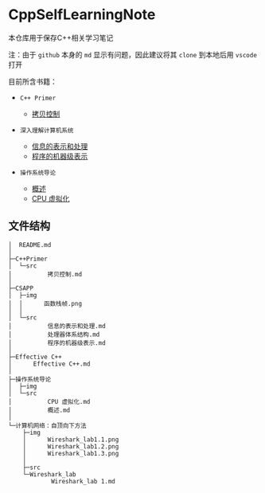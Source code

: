 # CppSelfLearningNote

本仓库用于保存C++相关学习笔记

注：由于 `github` 本身的 `md` 显示有问题，因此建议将其 `clone` 到本地后用 `vscode` 打开

目前所含书籍：

* `C++ Primer`
  * [拷贝控制](./C++Primer/src/拷贝控制.md)

* `深入理解计算机系统`
  * [信息的表示和处理](./CSAPP/src/信息的表示和处理.md)
  * [程序的机器级表示](./CSAPP/src/程序的机器级表示.md)

* `操作系统导论`
  * [概述](./操作系统导论/src/概述.md)
  * [CPU 虚拟化](./操作系统导论/src/CPU%20虚拟化.md)

## 文件结构

```
│  README.md
│
├─C++Primer
│  └─src
│          拷贝控制.md
│
├─CSAPP
│  ├─img
│  │      函数栈帧.png
│  │
│  └─src
│          信息的表示和处理.md
│          处理器体系结构.md
│          程序的机器级表示.md
│
├─Effective C++
│      Effective C++.md
│
├─操作系统导论
│  ├─img
│  └─src
│          CPU 虚拟化.md
│          概述.md
│
└─计算机网络：自顶向下方法
    ├─img
    │      Wireshark_lab1.1.png
    │      Wireshark_lab1.2.png
    │      Wireshark_lab1.3.png
    │
    ├─src
    └─Wireshark_lab
            Wireshark_lab 1.md
```